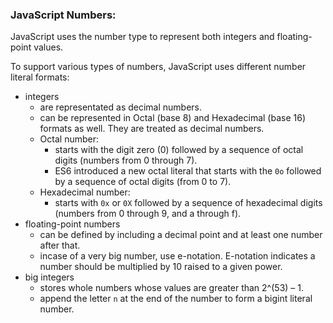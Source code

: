 <h3>JavaScript Numbers:</h3>

JavaScript uses the number type to represent both integers and floating-point values.

To support various types of numbers, JavaScript uses different number literal formats:


- integers
    * are representated as decimal numbers.
    * can be represented in Octal (base 8) and Hexadecimal (base 16) formats as well. They are treated as decimal numbers.
    * Octal number:
        - starts with the digit zero (0) followed by a sequence of octal digits (numbers from 0 through 7).
        - ES6 introduced a new octal literal that starts with the `0o` followed by a sequence of octal digits (from 0 to 7).
    * Hexadecimal number:
        - starts with `0x` or `0X` followed by a sequence of hexadecimal digits (numbers from 0 through 9, and a through f).
- floating-point numbers
    * can be defined by including a decimal point and at least one number after that.
    * incase of a very big number, use e-notation. E-notation indicates a number should be multiplied by 10 raised to a given power.
- big integers
    * stores whole numbers whose values are greater than 2^(53) – 1.
    * append the letter `n` at the end of the number to form a bigint literal number.
